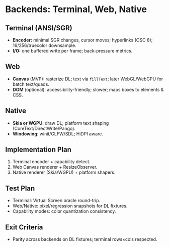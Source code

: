 # Backends: Terminal, Web, Native

## Terminal (ANSI/SGR)
- **Encoder:** minimal SGR changes, cursor moves; hyperlinks (OSC 8); 16/256/truecolor downsample.
- **I/O:** one buffered write per frame; back-pressure metrics.

## Web
- **Canvas** (MVP): rasterize DL; text via `fillText`; later WebGL/WebGPU for batch text/quads.
- **DOM** (optional): accessibility-friendly; slower; maps boxes to elements & CSS.

## Native
- **Skia or WGPU**: draw DL; platform text shaping (CoreText/DirectWrite/Pango).
- **Windowing**: winit/GLFW/SDL; HiDPI aware.

## Implementation Plan
1. Terminal encoder + capability detect.
2. Web Canvas renderer + ResizeObserver.
3. Native renderer (Skia/WGPU) + platform shapers.

## Test Plan
- Terminal: Virtual Screen oracle round-trip.
- Web/Native: pixel/regression snapshots for DL fixtures.
- Capability modes: color quantization consistency.

## Exit Criteria
- Parity across backends on DL fixtures; terminal rows×cols respected.
